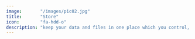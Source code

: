 ```yaml
---
image:       "/images/pic02.jpg"
title:       "Store"
icon:        "fa-hdd-o"
description: "keep your data and files in one place which you control, using an app like ownCloud, Cozy, Mediagoblin, etcetera."
---
```

